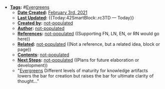 - **[Tags](<Tags.md>):** #[Evergreens](<Evergreens.md>)
    - **[Date Created](<Date Created.md>):** [February 3rd, 2021](<February 3rd, 2021.md>)
    - **[Last Updated](<Last Updated.md>):** {{Today:42SmartBlock:.rc3TD — Today}}
    - **[Created by](<Created by.md>):** [not-populated](<not-populated.md>)
    - **[Author](<Author.md>):** [not-populated](<not-populated.md>)
    - **[References](<References.md>):** [not-populated](<not-populated.md>) ((Supporting FN, LN, EN, or RN would go here))
    - **[Related](<Related.md>):** [not-populated](<not-populated.md>) ((Not a reference, but a related idea, block or page))
    - **[Contents](<Contents.md>):** [not-populated](<not-populated.md>)
    - **[Next Steps](<Next Steps.md>):** [not-populated](<not-populated.md>) ((Plans for future elaboration or development))
    - "[Evergreens](<Evergreens.md>) Different levels of maturity for knowledge artifacts lowers the bar for creation but raises the bar for ultimate clarity of thought..."
